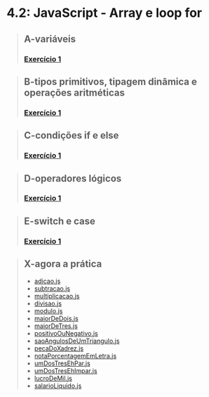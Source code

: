 # 4.2: JavaScript - Array e loop for

> ## A-variáveis
> 
> ### [Exercício 1](A-variaveis/scripts.js)

> ## B-tipos primitivos, tipagem dinâmica e operações aritméticas
>
> ### [Exercício 1](B-tipos-primitivos-tipagem-dinamica-operacoes-aritmeticas/script.js)

> ## C-condições if e else
> 
> ### [Exercício 1](C-if-else/script.js)

> ## D-operadores lógicos
> 
> ### [Exercício 1](D-operadores-logicos/script.js)

> ## E-switch e case
> 
> ### [Exercício 1](E-switch-case/script.js)

> ## X-agora a prática 
> - [adicao.js](X-agora-pratica/adicao.js)
> - [subtracao.js](X-agora-pratica/subtracao.js)
> - [multiplicacao.js](X-agora-pratica/multiplicacao.js)
> - [divisao.js](X-agora-pratica/divisao.js)
> - [modulo.js](X-agora-pratica/modulo.js)
> - [maiorDeDois.js](X-agora-pratica/maiorDeDois.js)
> - [maiorDeTres.js](X-agora-pratica/maiorDeTres.js)
> - [positivoOuNegativo.js](X-agora-pratica/positivoOuNegativo.js)
> - [saoAngulosDeUmTriangulo.js](X-agora-pratica/saoAngulosDeUmTriangulo.js)
> - [pecaDoXadrez.js](X-agora-pratica/pecaDoXadrez.js)
> - [notaPorcentagemEmLetra.js](X-agora-pratica/notaPorcentagemEmLetra.js)
> - [umDosTresEhPar.js](X-agora-pratica/umDosTresEhPar.js)
> - [umDosTresEhImpar.js](X-agora-pratica/umDosTresEhImpar.js)
> - [lucroDeMil.js](X-agora-pratica/lucroDeMil.js)
> - [salarioLiquido.js](X-agora-pratica/salarioLiquido.js)
